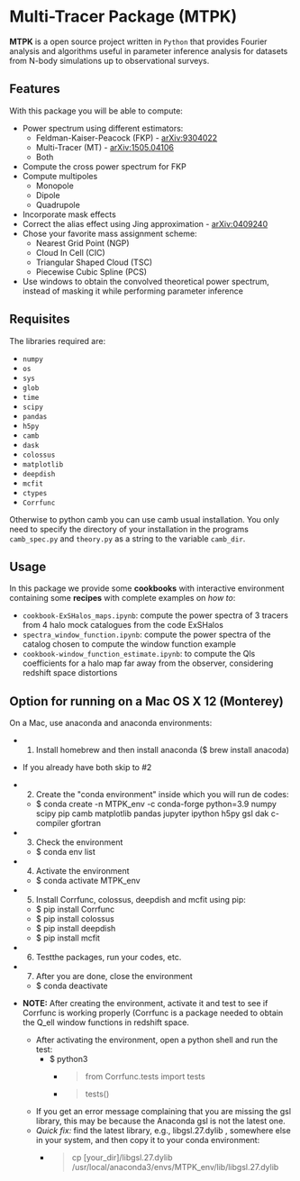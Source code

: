 # Multi-Tracer Package (MTPK)

**MTPK** is a open source project written in `Python` that provides Fourier analysis and algorithms
useful in parameter inference analysis for datasets from N-body simulations up to observational surveys.

## Features

With this package you will be able to compute:
* Power spectrum using different estimators:
  * Feldman-Kaiser-Peacock (FKP) - [arXiv:9304022](https://arxiv.org/abs/astro-ph/9304022v1)
  * Multi-Tracer (MT) - [arXiv:1505.04106](https://arxiv.org/abs/1505.04106)
  * Both
* Compute the cross power spectrum for FKP
* Compute multipoles
    * Monopole
    * Dipole
    * Quadrupole
* Incorporate mask effects
* Correct the alias effect using Jing approximation - [arXiv:0409240](https://arxiv.org/abs/astro-ph/0409240)
* Chose your favorite mass assignment scheme:
    * Nearest Grid Point (NGP)
    * Cloud In Cell (CIC)
    * Triangular Shaped Cloud (TSC)
    * Piecewise Cubic Spline (PCS)
* Use windows to obtain the convolved theoretical power spectrum, instead of masking it while performing parameter inference

## Requisites

The libraries required are:

* `numpy`
* `os`
* `sys`
* `glob`
* `time`
* `scipy`
* `pandas`
* `h5py`
* `camb`
* `dask`
* `colossus`
* `matplotlib`
* `deepdish`
* `mcfit`
* `ctypes`
* `Corrfunc`

Otherwise to python camb you can use camb usual installation. You only need to specify the directory of your installation in the programs `camb_spec.py` and `theory.py` as a string to the variable `camb_dir`.

## Usage

In this package we provide some **cookbooks** with interactive environment containing some **recipes** with complete examples on _how to_:

* `cookbook-ExSHalos_maps.ipynb`: compute the power spectra of 3 tracers from 4 halo mock catalogues from the code ExSHalos
* `spectra_window_function.ipynb`: compute the power spectra of the catalog chosen to compute the window function example
* `cookbook-window_function_estimate.ipynb`: to compute the Qls coefficients for a halo map far away from the observer, considering redshift space distortions

## Option for running on a Mac OS X 12 (Monterey)

On a Mac, use anaconda and anaconda environments:

* 1. Install homebrew and then install anaconda ($ brew install anacoda)
* If you already have both skip to #2
* 2. Create the "conda environment" inside which you will run de codes:
  * $ conda create -n MTPK_env -c conda-forge python=3.9 numpy scipy pip camb matplotlib pandas jupyter ipython h5py gsl dak c-compiler gfortran
* 3. Check the environment
  * $ conda env list
* 4. Activate the environment
  * $ conda activate MTPK_env
* 5. Install Corrfunc, colossus, deepdish and mcfit using pip:
  * $ pip install Corrfunc
  * $ pip install colossus
  * $ pip install deepdish
  * $ pip install mcfit
* 6. Testthe packages, run your codes, etc.
* 7. After you are done, close the environment
  * $ conda deactivate

* **NOTE:** After creating the environment, activate it and test to see if Corrfunc is working properly
(Corrfunc is a package needed to obtain the Q_ell window functions in redshift space.
  * After activating the environment, open a python shell and run the test:
    * $ python3
      * > from Corrfunc.tests import tests
      * > tests()
  *  If you get an error message complaining that you are missing the gsl library, this may be because the Anaconda gsl is not the latest one.
  * _Quick fix:_ find the latest library, e.g., libgsl.27.dylib , somewhere else in your system, and then copy it to your conda environment:
    * > cp [your_dir]/libgsl.27.dylib  /usr/local/anaconda3/envs/MTPK_env/lib/libgsl.27.dylib